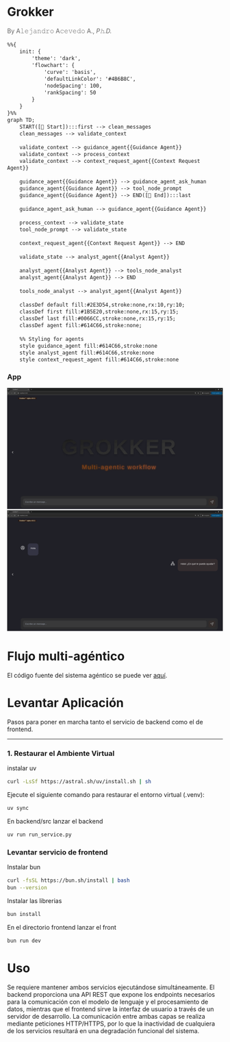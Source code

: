 # Grokker

<div align="left">
  <p style="color: #666666;">
    By A𝚕𝚎𝚓𝚊𝚗𝚍𝚛𝚘 A𝚌𝚎𝚟𝚎𝚍𝚘 A., <i>P𝚑.D.</i>
  </p>
</div>

```mermaid
%%{
    init: {
        'theme': 'dark',
        'flowchart': {
            'curve': 'basis',
            'defaultLinkColor': '#4B6B8C',
            'nodeSpacing': 100,
            'rankSpacing': 50
        }
    }
}%%
graph TD;
    START([🚀 Start]):::first --> clean_messages
    clean_messages --> validate_context
    
    validate_context --> guidance_agent{{Guidance Agent}}
    validate_context --> process_context
    validate_context --> context_request_agent{{Context Request Agent}}
    
    guidance_agent{{Guidance Agent}} --> guidance_agent_ask_human
    guidance_agent{{Guidance Agent}} --> tool_node_prompt
    guidance_agent{{Guidance Agent}} --> END([🏁 End]):::last
    
    guidance_agent_ask_human --> guidance_agent{{Guidance Agent}}
    
    process_context --> validate_state
    tool_node_prompt --> validate_state
    
    context_request_agent{{Context Request Agent}} --> END
    
    validate_state --> analyst_agent{{Analyst Agent}}
    
    analyst_agent{{Analyst Agent}} --> tools_node_analyst
    analyst_agent{{Analyst Agent}} --> END
    
    tools_node_analyst --> analyst_agent{{Analyst Agent}}

    classDef default fill:#2E3D54,stroke:none,rx:10,ry:10;
    classDef first fill:#1B5E20,stroke:none,rx:15,ry:15;
    classDef last fill:#0066CC,stroke:none,rx:15,ry:15;
    classDef agent fill:#614C66,stroke:none;
    
    %% Styling for agents
    style guidance_agent fill:#614C66,stroke:none
    style analyst_agent fill:#614C66,stroke:none
    style context_request_agent fill:#614C66,stroke:none
```
### App
![WebApp home](docs/Screenshot1.png)
![WebApp chat](docs/Screenshot2.png)

# Flujo multi-agéntico

El código fuente del sistema agéntico se puede ver [aquí](https://github.com/Cognition-Flux/Grokker/blob/main/backend/src/agents/grokker/multiagent_graph_v2.py).


# Levantar Aplicación

Pasos para poner en marcha tanto el servicio de backend como el de frontend.

---

### 1. Restaurar el Ambiente Virtual


instalar uv

```bash
curl -LsSf https://astral.sh/uv/install.sh | sh
```

Ejecute el siguiente comando para restaurar el entorno virtual (.venv):

```bash
uv sync
```

En backend/src lanzar el backend

```bash
uv run run_service.py 
```

### Levantar servicio de frontend

Instalar bun

```bash
curl -fsSL https://bun.sh/install | bash
bun --version
```
Instalar las librerias

```bash
bun install
```
En el directorio frontend lanzar el front
```bash
bun run dev
```

# Uso

Se requiere mantener ambos servicios ejecutándose simultáneamente. El backend proporciona una API REST que expone los endpoints necesarios para la comunicación con el modelo de lenguaje y el procesamiento de datos, mientras que el frontend sirve la interfaz de usuario a través de un servidor de desarrollo. La comunicación entre ambas capas se realiza mediante peticiones HTTP/HTTPS, por lo que la inactividad de cualquiera de los servicios resultará en una degradación funcional del sistema.